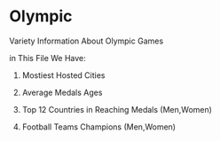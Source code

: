 # Olympic
Variety Information About Olympic Games

in This File We Have: 


1) Mostiest Hosted Cities


2) Average Medals Ages


3) Top 12  Countries in Reaching Medals (Men,Women)


4) Football Teams Champions (Men,Women)
